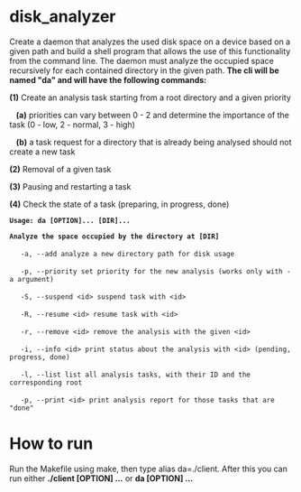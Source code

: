 # disk_analyzer

 Create a daemon that analyzes the used disk space on a device based on a given path and build a shell program that allows the use of this functionality from the command line.
The daemon must analyze the occupied space recursively for each contained directory in the given path.
**The cli will be named "da" and will have the following commands:**

**(1)**    Create an analysis task starting from a root directory and a given priority

&nbsp;&nbsp;&nbsp;**(a)** priorities can vary between 0 - 2 and determine the importance of the task (0 - low, 2 - normal, 3 - high)

&nbsp;&nbsp;&nbsp;**(b)** a task request for a directory that is already being analysed should not create a new task

**(2)** Removal of a given task

**(3)** Pausing and restarting a task

**(4)** Check the state of a task (preparing, in progress, done)

**`Usage: da [OPTION]... [DIR]...`**

**`Analyze the space occupied by the directory at [DIR]`**

&nbsp;&nbsp;&nbsp;&nbsp;&nbsp;`-a, --add analyze a new directory path for disk usage`

&nbsp;&nbsp;&nbsp;&nbsp;&nbsp;`-p, --priority set priority for the new analysis (works only with -a argument)`

&nbsp;&nbsp;&nbsp;&nbsp;&nbsp;`-S, --suspend <id> suspend task with <id>`

&nbsp;&nbsp;&nbsp;&nbsp;&nbsp;`-R, --resume <id> resume task with <id>`

&nbsp;&nbsp;&nbsp;&nbsp;&nbsp;`-r, --remove <id> remove the analysis with the given <id>`

&nbsp;&nbsp;&nbsp;&nbsp;&nbsp;`-i, --info <id> print status about the analysis with <id> (pending, progress, done)`

&nbsp;&nbsp;&nbsp;&nbsp;&nbsp;`-l, --list list all analysis tasks, with their ID and the corresponding root` 

&nbsp;&nbsp;&nbsp;&nbsp;&nbsp;`-p, --print <id> print analysis report for those tasks that are "done"`

# How to run
Run the Makefile using make, then type alias da=./client. After this you can run either **./client [OPTION] ...** or **da [OPTION] ...**
